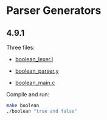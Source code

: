 # Parser Generators

## 4.9.1

Three files:

- [boolean_lexer.l](boolean_lexer.l)

- [boolean_parser.y](boolean_parser.y)

- [boolean_main.c](boolean_main.c)

Compile and run:

```bash
make boolean
./boolean "true and false"
```
